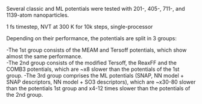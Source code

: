 Several classic and ML potentials were tested with 201-, 405-, 711-, and 1139-atom nanoparticles. 

1 fs timestep, NVT at 300 K for 10k steps, single-processor

Depending on their performance, the potentials are split in 3 groups:

-The 1st group consists of the MEAM and Tersoff potentials, which show almost the same performance.  
-The 2nd group consists of the modified Tersoff, the ReaxFF and the COMB3 potentials, which are ~x8 slower than the potentials of the 1st group. 
-The 3rd group comprises the ML potentials (SNAP, NN model + SNAP descriptors, NN model + SO3 descriptors), which are ~x30-80 slower than the potentials 1st group and x4-12 times slower than the potentials of the 2nd group.
